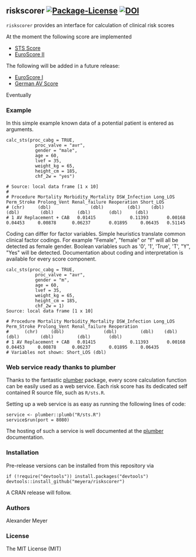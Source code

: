 
## riskscorer [![Package-License](https://img.shields.io/packagist/l/doctrine/orm.svg)](https://opensource.org/licenses/MIT) [![DOI](https://zenodo.org/badge/21914/meyera/riskscorer.svg)](https://zenodo.org/badge/latestdoi/21914/meyera/riskscorer)


`riskscorer` provides an interface for calculation of clinical risk scores

At the moment the following score are implemented

* [STS Score](http://riskcalc.sts.org/)
* [EuroScore II](http://www.euroscore.org)

The following will be added in a future release:

* [EuroScore I](http://www.euroscore.org)
* [German AV Score](http://doi.org/10.1093/ejcts/ezt114)

Eventually 

### Example

In this simple example known data of a potential patient is entered as arguments.

``` {.r}
calc_sts(proc_cabg = TRUE,
           proc_valve = "avr",
           gender = "male",
           age = 60,
           lvef = 35,
           weight_kg = 65,
           height_cm = 185,
           chf_2w = "yes")

# Source: local data frame [1 x 10]
# 
# Procedure Mortality Morbidity_Mortality DSW_Infection Long_LOS Perm_Stroke Prolong_Vent Renal_failure Reoperation Short_LOS
# (chr)     (dbl)               (dbl)         (dbl)    (dbl)       (dbl)        (dbl)         (dbl)       (dbl)     (dbl)
# 1 AV Replacement + CAB   0.01415             0.11393       0.00168  0.04453     0.00878      0.06237       0.01895     0.06435   0.51145
```

Coding can differ for factor variables. Simple heuristics translate common clinical factor codings. For example "Female", "female" or "f" will all be detected as female gender. Boolean variables such as '0', '1', 'True', 'T', "Y", "Yes" will be detected. Documentation about coding and interpretation is available for every score component.

``` {.r}
calc_sts(proc_cabg = TRUE,
           proc_valve = "avr",
           gender = "m",
           age = 60,
           lvef = 35,
           weight_kg = 65,
           height_cm = 185,
           chf_2w = 1)
Source: local data frame [1 x 10]

# Procedure Mortality Morbidity_Mortality DSW_Infection Long_LOS Perm_Stroke Prolong_Vent Renal_failure Reoperation
#      (chr)     (dbl)               (dbl)         (dbl)    (dbl)       (dbl)        (dbl)         (dbl)       (dbl)
# 1 AV Replacement + CAB   0.01415             0.11393       0.00168  0.04453     0.00878      0.06237       0.01895     0.06435
# Variables not shown: Short_LOS (dbl)
```

### Web service ready thanks to plumber 

Thanks to the fantastic [plumber](https://github.com/trestletech/plumber) package, every score calculation function can be easily used as a web service. Each risk score has its dedicated self contained R source file, such as `R/sts.R`. 

Setting up a web service is as easy as running the following lines of code:
```
service <- plumber::plumb("R/sts.R")
service$run(port = 8080)
```

The hosting of such a service is well documented at the [plumber](http://plumber.trestletech.com/docs/hosting/) documentation.

### Installation

Pre-release versions can be installed from this repository via

``` {.r}
if (!require("devtools")) install.packages("devtools")
devtools::install_github("meyera/riskscorer")
```

A CRAN release will follow.

### Authors

Alexander Meyer

### License

The MIT License (MIT)

